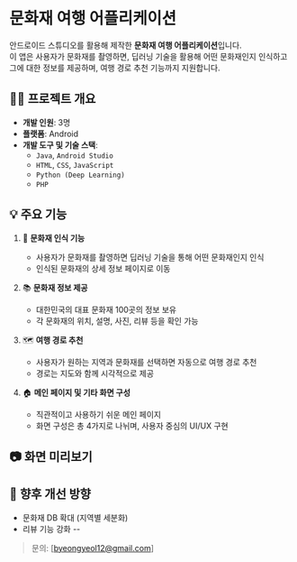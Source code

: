 # 문화재 여행 어플리케이션

안드로이드 스튜디오를 활용해 제작한 **문화재 여행 어플리케이션**입니다.  
이 앱은 사용자가 문화재를 촬영하면, 딥러닝 기술을 활용해 어떤 문화재인지 인식하고  
그에 대한 정보를 제공하며, 여행 경로 추천 기능까지 지원합니다.

## 👨‍💻 프로젝트 개요

- **개발 인원**: 3명
- **플랫폼**: Android
- **개발 도구 및 기술 스택**:
  - `Java`, `Android Studio`
  - `HTML`, `CSS`, `JavaScript`
  - `Python (Deep Learning)`
  - `PHP`

## 💡 주요 기능

1. 📸 **문화재 인식 기능**
   - 사용자가 문화재를 촬영하면 딥러닝 기술을 통해 어떤 문화재인지 인식
   - 인식된 문화재의 상세 정보 페이지로 이동

2. 📚 **문화재 정보 제공**
   - 대한민국의 대표 문화재 100곳의 정보 보유
   - 각 문화재의 위치, 설명, 사진, 리뷰 등을 확인 가능

3. 🗺️ **여행 경로 추천**
   - 사용자가 원하는 지역과 문화재를 선택하면 자동으로 여행 경로 추천
   - 경로는 지도와 함께 시각적으로 제공

4. 🏠 **메인 페이지 및 기타 화면 구성**
   - 직관적이고 사용하기 쉬운 메인 페이지
   - 화면 구성은 총 4가지로 나뉘며, 사용자 중심의 UI/UX 구현

## 📷 화면 미리보기

## 📌 향후 개선 방향

- 문화재 DB 확대 (지역별 세분화)
- 리뷰 기능 강화 
--

> 문의: [byeongyeol12@gmail.com]  


